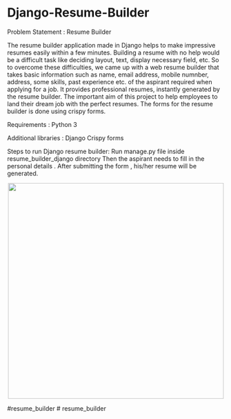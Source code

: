 # Django-Resume-Builder
Problem Statement : Resume Builder

The resume builder application made in Django helps to make impressive resumes easily within a few minutes. Building a resume with no help would be a difficult task like deciding layout, text, display necessary field, etc. So to overcome these difficulties, we came up with a web resume builder that takes basic information such as name, email address, mobile numnber, address, some skills, past experience etc. of the aspirant required when applying for a job. It provides professional resumes, instantly generated by the resume builder. The important aim of this project to help employees to land their dream job with the perfect resumes. The forms for the resume builder is done using crispy forms.


Requirements :
   Python 3
   
   
Additional libraries :
   Django 
   Crispy forms
   
   
Steps to run Django resume builder:
Run manage.py file inside resume_builder_django directory
Then the aspirant needs to fill in the personal details . After submitting the form , his/her resume will be generated.



<p align="center">
  <img src ="C:\Users\asus\Pictures\D_NEW3" width = 500px>
</p>
#resume_builder
# resume_builder
